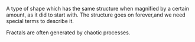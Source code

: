 A type of shape which has the same structure when magnified by a certain
amount, as it did to start with. The structure goes on forever,and we
need special terms to describe it.

Fractals are often generated by chaotic processes.
